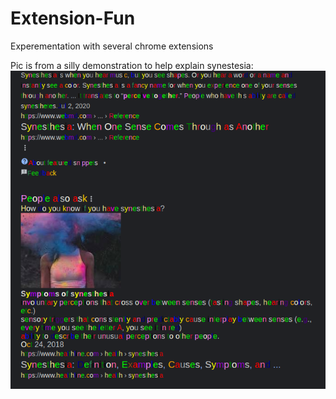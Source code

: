 # Extension-Fun
Experementation with several chrome extensions


Pic is from a silly demonstration to help explain synestesia:
![pic](Syn%20Vision/syn-pic.png)
